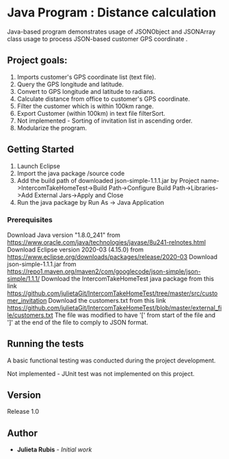 # Java Program : Distance calculation

Java-based program demonstrates usage of JSONObject and JSONArray class usage to process JSON-based customer GPS coordinate .

## Project goals:	
1. Imports customer's GPS coordinate list (text file).
2. Query the GPS longitude and latitude.
3. Convert to GPS longitude and latitude to radians.
4. Calculate distance from office to customer's GPS coordinate.
5. Filter the customer which is within 100km range.
6. Export Customer (within 100km) in text file filterSort.
7. Not implemented - Sorting of invitation list in ascending order.
8. Modularize the program.

## Getting Started

1. Launch Eclipse
2. Import the java package /source code
3. Add the build path of downloaded json-simple-1.1.1.jar by Project name->IntercomTakeHomeTest->Build Path->Configure Build Path->Libraries->Add External Jars->Apply and Close
4. Run the java package by Run As -> Java Application


### Prerequisites

Download Java version "1.8.0_241" from https://www.oracle.com/java/technologies/javase/8u241-relnotes.html
Download Eclipse version 2020-03 (4.15.0) from https://www.eclipse.org/downloads/packages/release/2020-03
Download json-simple-1.1.1.jar  from https://repo1.maven.org/maven2/com/googlecode/json-simple/json-simple/1.1.1/
Download the IntercomTakeHomeTest java package from this link https://github.com/julietaGit/IntercomTakeHomeTest/tree/master/src/customer_invitation
Download the customers.txt from this link https://github.com/julietaGit/IntercomTakeHomeTest/blob/master/external_file/customers.txt The file was modified to have '[' from start of the file and ']' at the end of the file to comply to JSON format.

## Running the tests

A basic functional testing was conducted during the project development.

Not implemented - JUnit test was not implemented on this project.

## Version

Release 1.0

## Author

* **Julieta Rubis** - *Initial work* 
